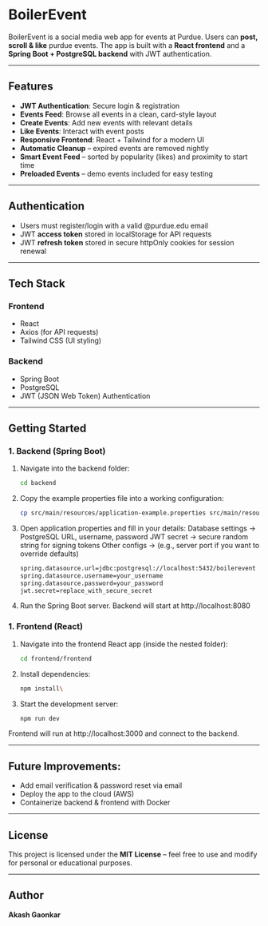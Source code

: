 # BoilerEvent 

BoilerEvent is a social media web app for events at Purdue. Users can **post, scroll & like** purdue events.
The app is built with a **React frontend** and a **Spring Boot + PostgreSQL backend** with JWT authentication.

---

## Features
- **JWT Authentication**: Secure login & registration
- **Events Feed**: Browse all events in a clean, card-style layout
- **Create Events**: Add new events with relevant details
- **Like Events**: Interact with event posts
- **Responsive Frontend**: React + Tailwind for a modern UI
- **Automatic Cleanup** – expired events are removed nightly
- **Smart Event Feed** – sorted by popularity (likes) and proximity to start time
- **Preloaded Events** – demo events included for easy testing
---

## Authentication
- Users must register/login with a valid @purdue.edu email
- JWT **access token** stored in localStorage for API requests
- JWT **refresh token** stored in secure httpOnly cookies for session renewal
---

## Tech Stack
### Frontend
- React
- Axios (for API requests)
- Tailwind CSS (UI styling)

### Backend
- Spring Boot
- PostgreSQL
- JWT (JSON Web Token) Authentication

---

## Getting Started

### 1. Backend (Spring Boot)
  1. Navigate into the backend folder:
     ```bash
     cd backend
  2. Copy the example properties file into a working configuration:
     ```bash
     cp src/main/resources/application-example.properties src/main/resources/application.properties
     

  3. Open application.properties and fill in your details:
    Database settings → PostgreSQL URL, username, password
    JWT secret → secure random string for signing tokens
    Other configs → (e.g., server port if you want to override defaults)
      ```bash
     spring.datasource.url=jdbc:postgresql://localhost:5432/boilerevent
     spring.datasource.username=your_username
     spring.datasource.password=your_password
     jwt.secret=replace_with_secure_secret
  4. Run the Spring Boot server.
Backend will start at http://localhost:8080

### 1. Frontend (React)
  1. Navigate into the frontend React app (inside the nested folder):
     ```bash
     cd frontend/frontend
  2. Install dependencies:
     ```bash
     npm install\
  3. Start the development server:
     ```bash
     npm run dev

Frontend will run at http://localhost:3000 and connect to the backend.

---

## Future Improvements:
- Add email verification & password reset via email
- Deploy the app to the cloud (AWS)
- Containerize backend & frontend with Docker

---

## License
This project is licensed under the **MIT License** – feel free to use and modify for personal or educational purposes.

---

## Author
**Akash Gaonkar**  


